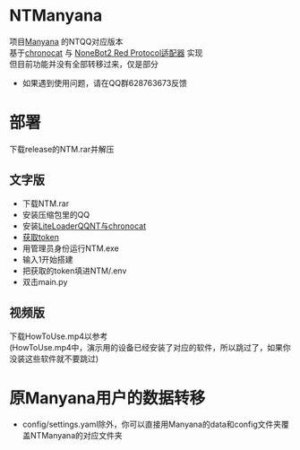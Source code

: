 # NTManyana
项目[Manyana](https://github.com/avilliai/Manyana) 的NTQQ对应版本<br>
基于[chronocat](https://chronocat.vercel.app/) 与 [NoneBot2 Red Protocol适配器](https://github.com/nonebot/adapter-red) 实现<br>
但目前功能并没有全部转移过来，仅是部分
- 如果遇到使用问题，请在QQ群628763673反馈
# 部署
下载release的NTM.rar并解压<br>
## 文字版
- 下载NTM.rar
- 安装压缩包里的QQ
- 安装[LiteLoaderQQNT与chronocat](https://chronocat.vercel.app/install/llqqnt)
- [获取token](https://chronocat.vercel.app/config/)
- 用管理员身份运行NTM.exe
- 输入1开始搭建
- 把获取的token填进NTM/.env
- 双击main.py
## 视频版
下载HowToUse.mp4以参考<br>
(HowToUse.mp4中，演示用的设备已经安装了对应的软件，所以跳过了，如果你没装这些软件就不要跳过)
# 原Manyana用户的数据转移
- config/settings.yaml除外，你可以直接用Manyana的data和config文件夹覆盖NTManyana的对应文件夹